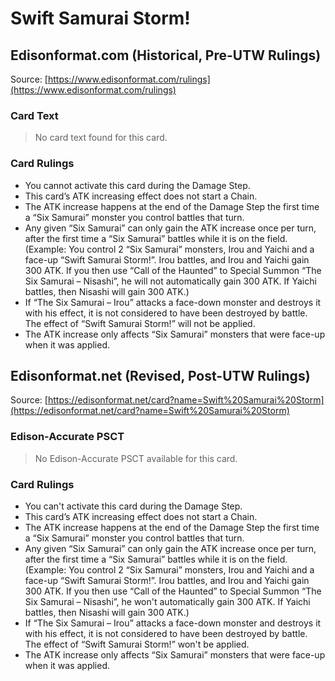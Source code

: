 # Swift Samurai Storm!

## Edisonformat.com (Historical, Pre-UTW Rulings)

Source: [https://www.edisonformat.com/rulings](https://www.edisonformat.com/rulings)

### Card Text

> No card text found for this card.

### Card Rulings

*   You cannot activate this card during the Damage Step.
*   This card’s ATK increasing effect does not start a Chain.
*   The ATK increase happens at the end of the Damage Step the first time a “Six Samurai” monster you control battles that turn.
*   Any given “Six Samurai” can only gain the ATK increase once per turn, after the first time a “Six Samurai” battles while it is on the field. (Example: You control 2 “Six Samurai” monsters, Irou and Yaichi and a face-up “Swift Samurai Storm!”. Irou battles, and Irou and Yaichi gain 300 ATK. If you then use “Call of the Haunted” to Special Summon “The Six Samurai – Nisashi”, he will not automatically gain 300 ATK. If Yaichi battles, then Nisashi will gain 300 ATK.)
*   If “The Six Samurai – Irou” attacks a face-down monster and destroys it with his effect, it is not considered to have been destroyed by battle. The effect of “Swift Samurai Storm!” will not be applied.
*   The ATK increase only affects “Six Samurai” monsters that were face-up when it was applied.

## Edisonformat.net (Revised, Post-UTW Rulings)

Source: [https://edisonformat.net/card?name=Swift%20Samurai%20Storm](https://edisonformat.net/card?name=Swift%20Samurai%20Storm)

### Edison-Accurate PSCT

> No Edison-Accurate PSCT available for this card.

### Card Rulings

*   You can't activate this card during the Damage Step.
*   This card’s ATK increasing effect does not start a Chain.
*   The ATK increase happens at the end of the Damage Step the first time a “Six Samurai” monster you control battles that turn.
*   Any given “Six Samurai” can only gain the ATK increase once per turn, after the first time a “Six Samurai” battles while it is on the field. (Example: You control 2 “Six Samurai” monsters, Irou and Yaichi and a face-up “Swift Samurai Storm!”. Irou battles, and Irou and Yaichi gain 300 ATK. If you then use “Call of the Haunted” to Special Summon “The Six Samurai – Nisashi”, he won't automatically gain 300 ATK. If Yaichi battles, then Nisashi will gain 300 ATK.)
*   If “The Six Samurai – Irou” attacks a face-down monster and destroys it with his effect, it is not considered to have been destroyed by battle. The effect of “Swift Samurai Storm!” won't be applied.
*   The ATK increase only affects “Six Samurai” monsters that were face-up when it was applied.
            